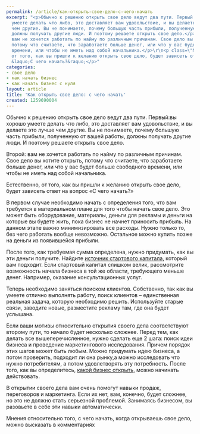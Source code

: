 ```yaml
---
permalink: /article/как-открыть-свое-дело-с-чего-начать
excerpt: "<p>Обычно к решению открыть свое дело ведут два пути. Первый:\r\nвы хорошо
  умеете делать что либо, это доставляет вам удовольствие, и вы делаете это лучше
  чем другие. Вы не понимаете, почему большую часть прибыли, полученную от вашей работы,
  должны получать другие люди. И поэтому решаете открыть свое дело.</p>\r\n<p class=\"MsoNormal\">Второй:
  вам не хочется работать по найму по различным причинам. Свое дело вы хотите открыть,
  потому что считаете, что заработаете больше денег, или что у вас будет больше свободного
  времени, или чтобы не иметь над собой начальника.</p>\r\n<p class=\"MsoNormal\">Естественно,
  от того, как вы пришли к желанию открыть свое дело, будет зависеть ответ на вопрос
  &laquo;С чего начать?&raquo;</p>"
categories:
- свое дело
- как начать бизнес
- как начать бизнес с нуля
layout: article
title: 'Как открыть свое дело: с чего начать'
created: 1259690004
---
```

Обычно к решению открыть свое дело ведут два пути. Первый:вы хорошо умеете делать что либо, это доставляет вам удовольствие, и вы делаете это лучше чем другие. Вы не понимаете, почему большую часть прибыли, полученную от вашей работы, должны получать другие люди. И поэтому решаете открыть свое дело.

Второй: вам не хочется работать по найму по различным причинам. Свое дело вы хотите открыть, потому что считаете, что заработаете больше денег, или что у вас будет больше свободного времени, или чтобы не иметь над собой начальника.

Естественно, от того, как вы пришли к желанию открыть свое дело, будет зависеть ответ на вопрос «С чего начать?»

В первом случае необходимо начать с определения того, что вам требуется в материальном плане для того чтобы начать свое дело. Это может быть оборудование, материалы, деньги для рекламы и деньги на которые вы будете жить, пока бизнес не начнет приносить прибыль. На данном этапе важно минимизировать все расходы. Нужно только то, без чего работать вообще невозможно. Остальное можно купить позже на деньги из появившейся прибыли.

После того, как требуемая сумма определена, нужно придумать, как вы эти деньги получите. Найдите [источник стартового капитала][Link 1], который вам подходит. Если стартовый капитал слишком велик, рассмотрите возможность начала бизнеса в той же области, требующего меньше денег. Например, оказание консультационных услуг.

Теперь необходимо заняться поиском клиентов. Собственно, так как вы умеете отлично выполнять работу, поиск клиентов – единственная реальная задача, которую необходимо решить. Используйте старые связи, заводите новые, разместите рекламу там, где она будет услышана.

Если ваши мотивы относительно открытия своего дела соответствуют второму пути, то начало будет несколько сложнее. Перед тем, как делать все вышеперечисленное, нужно сделать еще 2 шага: поиск идеи бизнеса и проведение маркетингового исследования. Причем порядок этих шагов может быть любым. Можно придумать идею бизнеса, а потом проверить, подходит ли она рынку,а можно исследовать что нужно потребителям, а потом удовлетворять эту потребность. После того, как вы определитесь, [какой бизнес открыть][Link 2], можно начинать действовать.

В открытии своего дела вам очень помогут навыки продаж, переговоров и маркетинга. Если их нет, вам, конечно, будет сложнее, но это не должно стать серьезной проблемой. Занимаясь бизнесом, вы разовьете в себе эти навыки автоматически.

Мнения относительно того, с чего начать, когда открываешь свое дело, можно высказать в комментариях 


[Link 1]: http://www.business101.ru/article/источники-стартового-капитала
[Link 2]: http://www.business101.ru/article/какой-бизнес-открыть
